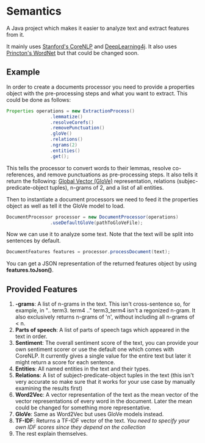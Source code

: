 # Semantics

A Java project which makes it easier to analyze text and extract features from it.

It mainly uses [Stanford's CoreNLP](https://stanfordnlp.github.io/CoreNLP/) and [DeepLearning4j](https://deeplearning4j.org). It also uses [Princton's WordNet](http://wordnet.princeton.edu) but that could be changed soon.

## Example
In order to create a documents processor you need to provide a properties object with the pre-processing steps and what you want to extract. This could be done as follows:

```Java
Properties operations = new ExtractionProcess()
                .lemmatize()
                .resolveCorefs()
                .removePunctuation()
                .gloVe()
                .relations()
                .ngrams(2)
                .entities()
                .get();
```

This tells the processor to convert words to their lemmas, resolve co-references, and remove punctuations as pre-processing steps. It also tells it return the following: [Global Vector (GloVe)](https://nlp.stanford.edu/projects/glove/) representation, relations (subjec-predicate-object tuples), n-grams of 2, and a list of all entities.

Then to instantiate a document processors we need to feed it the properties object as well as tell it the GloVe model to load.

```Java
DocumentProcessor processor = new DocumentProcessor(operations)
                .useDefaultGloVe(pathToGloVeFile);
```

Now we can use it to analyze some text. Note that the text will be split into sentences by default.

```Java
DocumentFeatures features = processor.processDocument(text);
```

You can get a JSON representation of the returned features object by using **features.toJson()**.

## Provided Features
1. **-grams**: A list of n-grams in the text. This isn't cross-sentence so, for example, in ".. term3. term4 .." term3_term4 isn't a regonized n-gram. It also exclusively returns n-grams of 'n', without including all n-grams of < n.
2. **Parts of speech**: A list of parts of speech tags which appeared in the text in order.
3. **Sentiment**: The overall sentiment score of the text, you can provide your own sentiment scorer or use the default one which comes with CoreNLP. It currently gives a single value for the entire text but later it might return a score for each sentence.
4. **Entities**: All named entities in the text and their types.
5. **Relations**: A list of subject-predicate-object tuples in the text (this isn't very accurate so make sure that it works for your use case by manually examining the results first)
6. **Word2Vec**: A vector representation of the text as the mean vector of the vector representations of every word in the document. Later the mean could be changed for something more representative.
7. **GloVe**: Same as Word2Vec but uses GloVe models instead.
8. **TF-IDF**: Returns a TF-IDF vector of the text. *You need to specify your own IDF scores since they depend on the collection*
9. The rest explain themselves.
